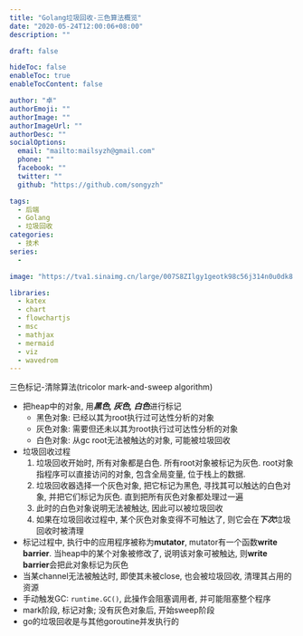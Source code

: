 ```yaml
---
title: "Golang垃圾回收-三色算法概览"
date: "2020-05-24T12:00:06+08:00"
description: ""

draft: false

hideToc: false
enableToc: true
enableTocContent: false

author: "卓"
authorEmoji: ""
authorImage: ""
authorImageUrl: ""
authorDesc: ""
socialOptions:
  email: "mailto:mailsyzh@gmail.com"
  phone: ""
  facebook: ""
  twitter: ""
  github: "https://github.com/songyzh"

tags:
  - 后端
  - Golang
  - 垃圾回收
categories:
  - 技术
series:
  -

image: "https://tva1.sinaimg.cn/large/007S8ZIlgy1geotk98c56j314n0u0dk8.jpg"

libraries:
  - katex
  - chart
  - flowchartjs
  - msc
  - mathjax
  - mermaid
  - viz
  - wavedrom
---
```


三色标记-清除算法(tricolor mark-and-sweep algorithm)

-   把heap中的对象, 用***黑色, 灰色, 白色***进行标记
    -   黑色对象: 已经以其为root执行过可达性分析的对象
    -   灰色对象: 需要但还未以其为root执行过可达性分析的对象
    -   白色对象: 从gc root无法被触达的对象, 可能被垃圾回收
-   垃圾回收过程
    1.  垃圾回收开始时, 所有对象都是白色. 所有root对象被标记为灰色. root对象指程序可以直接访问的对象, 包含全局变量, 位于栈上的数据.
    2.  垃圾回收器选择一个灰色对象, 把它标记为黑色, 寻找其可以触达的白色对象, 并把它们标记为灰色. 直到把所有灰色对象都处理过一遍
    3.  此时的白色对象说明无法被触达, 因此可以被垃圾回收
    4.  如果在垃圾回收过程中, 某个灰色对象变得不可触达了, 则它会在***下次***垃圾回收时被清理
-   标记过程中, 执行中的应用程序被称为**mutator**, mutator有一个函数**write barrier**. 当heap中的某个对象被修改了, 说明该对象可被触达, 则**write barrier**会把此对象标记为灰色
-   当某channel无法被触达时, 即使其未被close, 也会被垃圾回收, 清理其占用的资源
-   手动触发GC: `runtime.GC()`, 此操作会阻塞调用者, 并可能阻塞整个程序
-   mark阶段, 标记对象; 没有灰色对象后, 开始sweep阶段
-   go的垃圾回收是与其他goroutine并发执行的